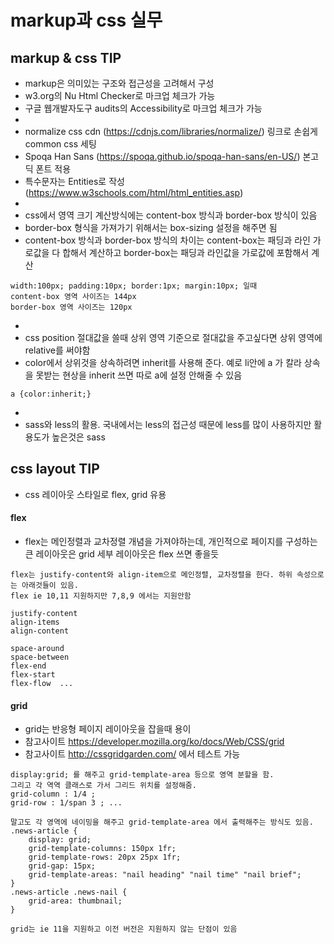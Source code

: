 # markup과 css 실무

## markup & css TIP
- markup은 의미있는 구조와 접근성을 고려해서 구성
- w3.org의 Nu Html Checker로 마크업 체크가 가능
- 구글 웹개발자도구 audits의 Accessibility로 마크업 체크가 가능
-
- normalize css cdn (https://cdnjs.com/libraries/normalize/) 링크로 손쉽게 common css 세팅
- Spoqa Han Sans (https://spoqa.github.io/spoqa-han-sans/en-US/) 본고딕 폰트 적용
- 특수문자는 Entities로 작성 (https://www.w3schools.com/html/html_entities.asp)
-
- css에서 영역 크기 계산방식에는 content-box 방식과 border-box 방식이 있음
- border-box 형식을 가져가기 위해서는 box-sizing 설정을 해주면 됨
- content-box 방식과 border-box 방식의 차이는 content-box는 패딩과 라인 가로값을 다 합해서 계산하고 border-box는 패딩과 라인값을 가로값에 포함해서 계산
```
width:100px; padding:10px; border:1px; margin:10px; 일때
content-box 영역 사이즈는 144px
border-box 영역 사이즈는 120px
```
-
- css position 절대값을 쓸때 상위 영역 기준으로 절대값을 주고싶다면 상위 영역에 relative를 써야함
- color에서 상위것을 상속하려면 inherit를 사용해 준다. 예로 li안에 a 가 칼라 상속을 못받는 현상을 inherit 쓰면 따로 a에 설정 안해줄 수 있음
```
a {color:inherit;}
```
-
- sass와 less의 활용. 국내에서는 less의 접근성 때문에 less를 많이 사용하지만 활용도가 높은것은 sass

## css layout TIP
- css 레이아웃 스타일로 flex, grid 유용

#### flex

- flex는 메인정렬과 교차정렬 개념을 가져야하는데, 개인적으로 페이지를 구성하는 큰 레이아웃은 grid 세부 레이아웃은 flex 쓰면 좋을듯
```
flex는 justify-content와 align-item으로 메인정렬, 교차정렬을 한다. 하위 속성으로는 아래것들이 있음.
flex ie 10,11 지원하지만 7,8,9 에서는 지원안함

justify-content
align-items
align-content

space-around
space-between
flex-end
flex-start
flex-flow  ...
```

#### grid

- grid는 반응형 페이지 레이아웃을 잡을때 용이 
- 참고사이트 https://developer.mozilla.org/ko/docs/Web/CSS/grid
- 참고사이트 http://cssgridgarden.com/ 에서 테스트 가능
```
display:grid; 를 해주고 grid-template-area 등으로 영역 분할을 함.
그리고 각 역역 클래스로 가서 그리드 위치를 설정해줌.
grid-column : 1/4 ;
grid-row : 1/span 3 ; ...

말고도 각 영역에 네이밍을 해주고 grid-template-area 에서 출력해주는 방식도 있음.
.news-article {
    display: grid;
    grid-template-columns: 150px 1fr;
    grid-template-rows: 20px 25px 1fr;
    grid-gap: 15px;
    grid-template-areas: "nail heading" "nail time" "nail brief";
}
.news-article .news-nail {
    grid-area: thumbnail;
}

grid는 ie 11을 지원하고 이전 버전은 지원하지 않는 단점이 있음
```